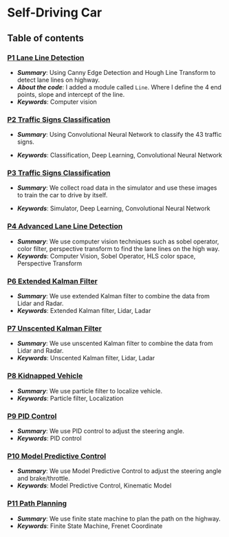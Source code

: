 # Self-Driving Car
## Table of contents
### [P1 Lane Line Detection](https://github.com/LiyuanLacfo/SelfDrivingCarProject/tree/master/P1_DetectLane)
- ***Summary***: Using Canny Edge Detection and Hough Line Transform to detect lane lines on highway.
- ***About the code***: I added a module called `Line`. Where I define the 4 end points, slope and intercept of the line.
- ***Keywords***: Computer vision

### [P2 Traffic Signs Classification](https://github.com/LiyuanLacfo/SelfDrivingCarProject/tree/master/P2_TrafficSign)
- ***Summary***: Using Convolutional Neural Network to classify the 43 traffic signs.

- ***Keywords***: Classification, Deep Learning, Convolutional Neural Network

### [P3 Traffic Signs Classification](https://github.com/LiyuanLacfo/SelfDrivingCarProject/tree/master/P3_BahaviorClone)
- ***Summary***: We collect road data in the simulator and use these images to train the car to drive by itself.

- ***Keywords***: Simulator, Deep Learning, Convolutional Neural Network

### [P4 Advanced Lane Line Detection](https://github.com/LiyuanLacfo/SelfDrivingCarProject/tree/master/P4_AdvancedDetectionLine)
- ***Summary***: We use computer vision techniques such as sobel operator, color filter, perspective transform to find the lane lines on the high way.
- ***Keywords***: Computer Vision, Sobel Operator, HLS color space, Perspective Transform
### [P6 Extended Kalman Filter](https://github.com/LiyuanLacfo/SelfDrivingCarProject/tree/master/P6_ExtendedKalmanFilter)
- ***Summary***: We use extended Kalman filter to combine the data from Lidar and Radar.
- ***Keywords***: Extended Kalman filter, Lidar, Ladar

### [P7 Unscented Kalman Filter](https://github.com/LiyuanLacfo/SelfDrivingCarProject/tree/master/P7_UnscentedKalmanFilter)
- ***Summary***: We use unscented Kalman filter to combine the data from Lidar and Radar.
- ***Keywords***: Unscented Kalman filter, Lidar, Ladar

### [P8 Kidnapped Vehicle](https://github.com/LiyuanLacfo/SelfDrivingCarProject/tree/master/P8_KidnappedVehicle)
- ***Summary***: We use particle filter to localize vehicle.
- ***Keywords***: Particle filter, Localization

### [P9 PID Control](https://github.com/LiyuanLacfo/SelfDrivingCarProject/tree/master/P9_PIDController)
- ***Summary***: We use PID control to adjust the steering angle.
- ***Keywords***: PID control

### [P10 Model Predictive Control](https://github.com/LiyuanLacfo/SelfDrivingCarProject/tree/master/P10_MPC)
- ***Summary***: We use Model Predictive Control to adjust the steering angle and brake/throttle.
- ***Keywords***: Model Predictive Control, Kinematic Model

### [P11 Path Planning](https://github.com/LiyuanLacfo/SelfDrivingCarProject/tree/master/P11_PathPlanning)
- ***Summary***: We use finite state machine to plan the path on the highway.
- ***Keywords***: Finite State Machine, Frenet Coordinate



